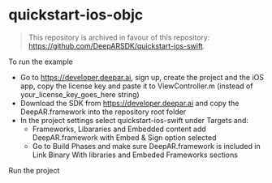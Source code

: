 # quickstart-ios-objc

> This repository is archived in favour of this repository: https://github.com/DeepARSDK/quickstart-ios-swift.

To run the example
* Go to https://developer.deepar.ai, sign up, create the project and the iOS app, copy the license key and paste it to ViewController.m (instead of your_license_key_goes_here string)
* Download the SDK from https://developer.deepar.ai and copy the DeepAR.framework into the repository root folder
* In the project settings select quickstart-ios-swift under Targets and:
  * Frameworks, Libararies and Embedded content add DeepAR.framework with Embed & Sign option selected
  * Go to Build Phases and make sure DeepAR.framework is included in Link Binary With libraries and Embeded Frameworks sections

Run the project
